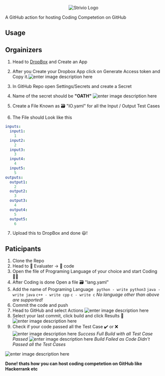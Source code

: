 <p align="center">
   <img src="https://lh3.googleusercontent.com/P9Fr-v4o_3-u2MdAtLdrJWOuhZZFOzTZoVmyVGedjuKm-Jzh0Tbjh14G0jO7F8wkknb3wKdasVWbJQZTD4D6wmcDJTzxZSiMFzUgVVpu4DwjeyTKOqGQgz7swuqF63BwGc0Uz79YzVuQvjNuBVQnLQS3F7OrTI4MumZe4cwVUdqFAEvfKlaPVKQMzaFk3WUf5PkjgWPhmvMYfoTUumO5wLjYIWn_cvHqIEyzbMAsWcNpR4VQO8__E2C7xHaPSVfH-O2IuqAQhKSrAe8cky64mmN4TPf_4SqPqdyv6HIEBA9hIEsNhmQWd-lWTjbGdxDIH0p_U6X8pawzFbDI58vNEy2HPvTTKdgj8FPRcRrdMG8w1q8Ushaz9Noso-l3WYoYi0UYYi8mWMiZPZL3xJHE57novCNxQO-IH5heRyM9Vqs9bONq5H1PS_z8kxZBvITqQ4WyRmu3-YXI-kWNNfJP_2W5oz3wr-W1zMWvLSz-7eA1v819XjtSjT_W4Kl9M60YpB7peuM9KIJ_PMyVTsa6ri9qeWdTVnpolXDKDgrDvfveSvEvbi-5T9HuAW7E_5SPq7EMdwXCv01JUMI9bH-6X_1hBl8IMrFP3aKvmJUSj1DK15JWcDv_YhwVqbGH3qtM9bC4hfPzS7ip-V5Cxw0X6z8E35xdOMNaoBpbMABYrBtRbcjsNS-lEz6J2HlgzNc46qnmjNLLdXnT79aqYDt2cf6dR_dZ3kP3LLL0ZSUo_mRVaqNr=s500-no" alt="Strivio Logo"/>
</p>
A  GitHub action for hosting Coding Competetion on GitHub

## Usage

## Orgainizers

 1. Head to [DropBox](https://www.dropbox.com/developers/apps_tk=pilot_lp&_ad=topbar4&_camp=myapps) and Create an App
 2. After you Create your Dropbox App click on Generate Access token and Copy it.![enter image description here](https://miro.medium.com/max/938/1*vLvuPuX5n-klKMConAXQug.png)
 
3. In GitHub Repo open Settings/Secrets and create a Secret
4. Name of the secret should be **"OATH"**
![enter image description here](https://lh3.googleusercontent.com/AhSH9lwyBRJuEuODKSrr-K-ap-EoRviAS3oA_WwEh5Cz33dAmSIoQujt-YfCvMZXvxAM1PFr-xGmPg86mMfQPraXv2rsr8FP-u7Bp84x513Q-DhaSVVW1W2mcX3hkt-udc4-tQN7Beb3JMUyG-rAVmMLSn0boetZ_g3FnXBXaLsdzktrhHEpwNpGzu9AMETT1eEs4dG1Pmec5FQpKcDegSi5EMhLlWN8xCbEh5H-loaqqvxan-ow0Mctx-gTyPGKEi-6qprKEH3AOKhmd-z4uXAfjhcxr7rXs92dPlxXBkBQlel0qMPimLikyR6Hkgp4TL58mhqdGMUAbDJ391kq7KXZk67rTvyvASukKaGSMJ5kC2yMwBDmD_RUJLHTDnBQ30cUGPZ2ZVJgBhlNCLZkwxIw_ik_GM-nbLyTG9yF7VGCSxPHQGIiL1KW2Cj1LIbyNWR9G5YdmXp_UNnSrScq3AQBH2wjNH1gMWQv4TyB9kAbDI_QrWNsFZHk6HgbBzprlJNikIaGMf39YGkJH81gt7XKLcxuoazbEFdpqQTa23DWC6HX6aRm8zjddudREt7J5GMnbRuterdrAPYeazf7rXfi6Z0Yh3aWGwYzFkimLasvJbtRmd4jP79a3urcK2ikGE-hQqMeYIS7vrUybncBpN8tlURXH5nAgRHTHXkebm3BXA1SvGKLS7z-HQwmKLbduM020F1pQud6CoZ1D1SVeT-Bboc6igNWzM-o0ICcOjTaZl5g=w975-h386-no)

5. Create a File Known as 🗃️ "IO.yaml" for all the Input / Output Test Cases
6. The File should Look like this
```yaml  
inputs:  
  input1:  
    1  
  input2:  
    2  
  input3:  
    3  
  input4:  
    4  
  input5:  
    5  
outputs:  
  output1:  
    2  
  output2:  
    3  
  output3:  
    4  
  output4:  
    5  
  output5:  
    6  
```
7. Upload this to DropBox and done 😃!

## Paticipants
1. Clone the Repo
2. Head to 📁 Evaluater -> 📁 code
3. Open the file of Programing Language of your choice and start Coding 👨‍💻 
4. After Coding is done Open a file 🗃️ "lang.yaml"
5. Add the name of Programing Language
` python - write python3`
`java - write java`
`c++ - write cpp`
`c - write c`
*No language other than above are supported!*
6. Commit the code and push
7. Head to GitHub and select Actions
![enter image description here](https://lh3.googleusercontent.com/GbdrYDNw6P_my4YNcLwXFZSWJp-4inNUe71SR8vOYceeepla2Ez8PPUFcFn89dSswVzamiUs4eNwN7Hop5ShC0FD-kkf9HkMuMt2OQtkWotw8kcxjn0CE87Nu7IA_l4FCNz-XETQrWma_Sa4M7eN1N7QQ0wIse4oBrjjwNhHu8PDwQjV-FTNbhzytlItTAhzfIXektBiP3YGKyvBsXT4IOL_tkp1jpzG1H5JO5dZYAytsEqOIAlrATPONrUTDlIHb_Fp2qb4OOBYXmpIbioCSlRSAQlg4pC_QMzwbdlC-wP24tmYnKJTQpxmdXIs4_5ObcooCKbRuwXkaMP61uSilxv1YLRQb_-UDZ5Swgox2qKCuLmr6Sb1bVjuQFa4YAlydDi8EJxZAocPFRhJRomz9Jph28GingfEz_l9MlxBEoySPOb2E94Z8l6apM2yk9gvOg1FZY9Dof8U57WA28zroD_FuHypiuGk5qGg5bPgsTwf66KB24pbhPuXrUti4wpT5_wsK5qJzbqBI6MLKjgW2us0QBSoJilF7lo4J26vSQeJ2qLzwJHXqYejn4KqfGFKg2Wm2Pmim_NFeheTHDBa3VZvGprBBzRmvE7gAcSKJoinZYRrFtq3IkTYRYPQ_BZsoKtk6WJwAoSNXvXoD4UseK5fPZ6WHRKvBexJpyPM7HHtSxpNg4CUvCApODLCan3oOrpdHXcY32wnzh9sZMQhi8AnxFnQpVKhQHiDNqytYusML9_p=w1203-h87-no)
8. Select your last commit, click build and click Results 🤞
![enter image description here](https://lh3.googleusercontent.com/wwYJR6AaxTNMK1BVWNNZaKEfc5XQwpAXZSqedtnVZu7WFO7pYdGnvpBngqOcRJOuLnaWeo9liBU6jFoLu6W1jKYhSeJyyNL4pqSIB6JnT0gA_-gD6hQC00wbwW4HebwC5MCrFDa6HM5CKA7wQ-JD_ScNyKIPU9cKQfx43UMCHDauAHd3aPvMmFBuHpqjbcKAZly_YZ49Goor3bNArTJTtkDy2ATE2WTNJjmQjwS4pFALXCRQg_HAQcKWZaBU7HcHubxrA21aiSUSH-1ZWSIUOL1QKEVsFrDjpHBZdOC5Uan6Y0VYrejnXVwTsJUzc0PxbK2uuYYV4Y-hTwhq3-TMCNfNVBdhz-myHkSmMIoM4orDa-7r9A_iNBzHTVMfmWp2UhRVISL7n2iGjkGAA_QfeEjaw3HrSEDAACt0xXEUhIjWVQ_KrkIUpJlArjRDVWqlkT_yWZL1phs6_HA7K8XaHyF2ovoRZtka7YZq8hVy1-Ys8qW5t2Ec0BkMNCchZ7LxvQuDZCxjQPwZlYjRTZBSZF3YsUQaWQOUS1BCPl1egd0ZQyp0hXD18VHN3pS5NkW0NjfsIrH07EU8qwX59PjPw-MLjTpkBR3LR8vQtQ7-8DYVhHbb1xyZv5fZuNBocx3FRrJAkP_57MoQWNcdn38DG493sB6JUb1AD9CO2rwAto_S79JD0d3m25qU3c4DWBRneKLg8erhW5YKY6zObZRJkBszSFNlZJ4Bd1ZYe9KUlGwHaq3w=w1440-h245-no)
9. Check if your code passed all the Test Case ✔️ or ❌
![enter image description here](https://lh3.googleusercontent.com/fcgkExGB9GfqyzwilyWSF0PTlNmx_7zxixYwtSZyZ3QUTZy-TGA56rpg92WYvhHX0BMvx-PV6rJSYILwcxslKMnUNNJcduHDyvwkY0fcEXyzEY5nN3d9Z47gAfqnkG5xmptR4rIjfn8oa2chIXiZ7hsQY7Evl9kOsIcxynJueJibi8dScoXYNtd90Rgc2Fi_oT7OhtJKjvaVlxYaR4AhTDFrsy_1VksCThDR9hAPhF3e3QWncYfO28wczHDe80YQ_x7ZAn_5yLV1SYHc23n3Xq2seaI-j5F8rBFPkjlfC7WX70I52hAybSNet7MKZG1PvIpnTSZKjU35N9SoDfnjGJv5W6rxdLY9y-_tx2zAs1qp6HaIx0XQNBpoCJeVv90p_3pS7cLVhgd-pA7upl23B5WcGHKe4bpKojav1jqRZrUu5fN9R7Ic2pA82-cgfrtVSWXt6v3_LxR0LiRaDR-xrvxmGCEQI4-a6vDZlqMfLcVF9jmamILtwtbIuPvv8hxOivoe_IjPB5lkAnP6vMSsqv4fuEagFHuy4rMiFO6bTeReM1wdvCvnssM-E9b34z-FeW5UP6WICqvSEdK_p79XdzSmx3zL3iagXweSlwcriKJSSuxr9xtdPkgdv1UwfF_yfOWAWFv4GjFCWvfCDee40O_2zZoynFYUx9RaZ9R2TemE1_G3D06DH7wNA9KOLEWtX32R2CFGHTLwZTZdjeoj9fS8qYH9SYkY2d8E8g3eSi-vlLte=w367-h125-no) 
 *Success Full Build with all Test Case Passed*
![enter image description here](https://lh3.googleusercontent.com/dw50RL8AZ4_qJnLj5s-yP8RjWlZ4jaxzIoBVPDmxuA_ePkh60nZNjPWR_cr-QQ8rNrOr61LHaV8cMK9MigDQV_Q-brhyjmwfrGo9__fM78O1G57FwCoJBVLol4nv_YzBH4tQi-7TaCekp9-Rn9qScK3kSnrpdYDVYXnnxtxB-iiGmLEsVX0kIaRQXTuCfClpoRXDAA3YCzltJuQl6UPvUKzUKWLhsiLJuoP5SKU35INUZuI5Kj5dI0EddEq2JuWkJtsTfBy3p3wimd5eZWx6mItgh4ev15Iy5i2M0xIy20a3PNTtPoi5uVIqFeJtHryuoCSTkwkTn6o3bCXWaOQ9dMCSdLH9Yo1-fF1cyueuSRYRRXyF-cVpwWlLuxPLhZalD9de66uI1ul2RHD3HDQlOQhX8yc0odNQj_BrqxXp9N4Fk2lI60eXODdUfzuInjM7UlYGVk4kNr1uJlNOuDD41DlarPaqvrJuSQaj8xm5M5w98r6mLheumxwbGoNwhifSxjecpYo20U_qLFTvkT5Tar_UqnBJr_m0EJMN6nyqxf-0z9MHCPAyyDTt_fnctdn966Wc12_8eCHJbb54Vd0XffVXrVibyzJd7MPHs_viycXnQbj4sNBXAOTKet5_SBGaNiK3EZMamb9Ebm-hO5HQm2IB2vkHJEuulJ5aNMT6RFe4glhVVgai6bz1Hkn4j9FpXdcjRaYhyzz6KKCqYTGx71kpfQbvsgkm3wG3j1zMvayh1Liu=w1440-h401-no)
*Build Failed as Code Didn't Passed all the Test Cases*

![enter image description here](https://lh3.googleusercontent.com/xqW-47f8AtQo4ld_ey1W6LIG-Qg0N0LExo6Jug5UbvsR6v6mdZlDWSSRIRH09aKz122ELYpwIANYnUCyq7n3Ew_nadNZkjsE8dEShRbienP-K-1yolWsGVJKApmF0ASFJgnshbACfDekDPY8oTefkzZA1vPu6un6D-DqPdjgHIXfiqnBLTYvb639LrLnv61v3e1TZf7Bgh27pa6jcm2yREPBoEbGXjHjcVpSzGXld8VD5b0b9AsaF85N3Of58y8JtlmD3axqeFNsZ9Yno0qpGvNjiDWlIsEoDqQEEN6FqyaiWM-1Zqf8pIZowIRAuJ4EbDERiuvluFx1jq-J5NwYz08stedb-xUpcZI0tngSAs1kxCHSGohUoqFPi3pbqHYWCcEstVe-rSByONRXbR7x7Q0XJPBPajBzhve4xWVExf7OWuE4x40fpMLVpkIIjMoYKaXhSg1ahykWCMxSDgFeioLYHh4Ub6rM_3ZQ-88AtkAmhwYBGFZsx7fLQM9HjbawRAFPS3n0K3aFYDHVRF8SC7Gq1vUb2MHD0zPcSPzzlH21WWyUaz5KvhFx4vL9MBk6vgae5uxs9TPeeSBXpd8PfUr4k0p2BUUFYRC7Bq-IIKONJ--3bd59lfa9EDmJwhJgt8pTy6zGXJS8XzhrLKaRmEDvvZyGgXPtQhvKssQ8Pimzh9ZlrIPJbTA=w233-h199-no)

**Done! thats how you can host coding competetion on GitHub like Hackerrank etc** 